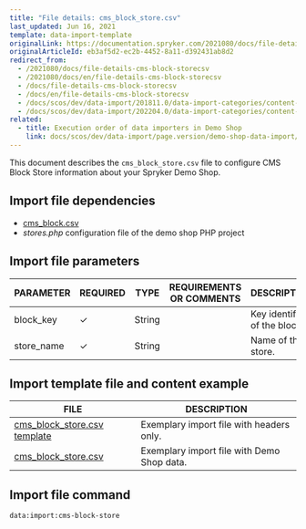 ```yaml
---
title: "File details: cms_block_store.csv"
last_updated: Jun 16, 2021
template: data-import-template
originalLink: https://documentation.spryker.com/2021080/docs/file-details-cms-block-storecsv
originalArticleId: eb3af5d2-ec2b-4452-8a11-d392431ab8d2
redirect_from:
  - /2021080/docs/file-details-cms-block-storecsv
  - /2021080/docs/en/file-details-cms-block-storecsv
  - /docs/file-details-cms-block-storecsv
  - /docs/en/file-details-cms-block-storecsv
  - /docs/scos/dev/data-import/201811.0/data-import-categories/content-management/file-details-cms-block-store.csv.html
  - /docs/scos/dev/data-import/202204.0/data-import-categories/content-management/file-details-cms-block-store.csv.html
related:
  - title: Execution order of data importers in Demo Shop
    link: docs/scos/dev/data-import/page.version/demo-shop-data-import/execution-order-of-data-importers-in-demo-shop.html
---
```


This document describes the `cms_block_store.csv` file to configure CMS Block Store information about your Spryker Demo Shop.

## Import file dependencies

* [cms_block.csv](/docs/pbc/all/content-management-system/{{page.version}}/base-shop/import-and-export-data/file-details-cms-block.csv.html)
* *stores.php* configuration file of the demo shop PHP project


## Import file parameters

| PARAMETER | REQUIRED | TYPE | REQUIREMENTS OR COMMENTS | DESCRIPTION |
| --- | --- | --- | --- | --- |
| block_key | &check; | String |  | Key identifier of the block.  |
| store_name | &check; | String |  | Name of the store. |

## Import template file and content example

| FILE | DESCRIPTION |
| --- | --- |
| [cms_block_store.csv template](https://spryker.s3.eu-central-1.amazonaws.com/docs/Developer+Guide/Back-End/Data+Manipulation/Data+Ingestion/Data+Import/Data+Import+Categories/Content+Management/Template+cms_block_store.csv) | Exemplary import file with headers only. |
| [cms_block_store.csv](https://spryker.s3.eu-central-1.amazonaws.com/docs/Developer+Guide/Back-End/Data+Manipulation/Data+Ingestion/Data+Import/Data+Import+Categories/Content+Management/cms_block_store.csv) | Exemplary import file with Demo Shop data. |


## Import file command

```bash
data:import:cms-block-store
```
